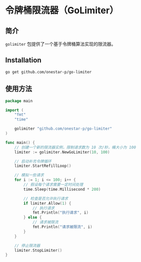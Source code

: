 # 令牌桶限流器（GoLimiter）

## 简介
`golimiter` 包提供了一个基于令牌桶算法实现的限流器。

## Installation
```
go get github.com/onestar-p/go-limiter
```

## 使用方法
```go
package main

import (
	"fmt"
	"time"

	golimiter "github.com/onestar-p/go-limiter"
)

func main() {
	// 创建一个新的限流器实例，限制请求数为 10 次/秒，桶大小为 100
	limiter := golimiter.NewGoLimiter(10, 100)

	// 启动补充令牌循环
	limiter.StartRefillLoop()

	// 模拟一些请求
	for i := 1; i <= 100; i++ {
		// 假设每个请求需要一定时间处理
		time.Sleep(time.Millisecond * 200)

		// 检查是否允许执行请求
		if limiter.Allow(1) {
			// 执行请求
			fmt.Println("执行请求", i)
		} else {
			// 请求被限流
			fmt.Println("请求被限流", i)
		}
	}

	// 停止限流器
	limiter.StopLimiter()
}